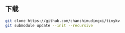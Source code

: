 ## 下载
```bash
git clone https://github.com/chanshimudingxi/tinykv
git submodule update --init --recursive
```